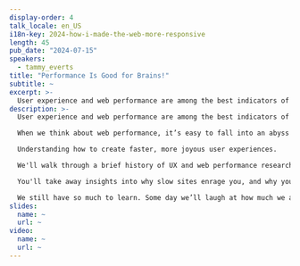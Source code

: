 ```yaml
---
display-order: 4
talk_locale: en_US
i18n-key: 2024-how-i-made-the-web-more-responsive
length: 45
pub_date: "2024-07-15"
speakers:
  - tammy_everts
title: "Performance Is Good for Brains!"
subtitle: ~
excerpt: >-
  User experience and web performance are among the best indicators of online business outcomes. Faster websites have happier users. Those happy users visit longer and spend more. But why is that? By looking back at the history of UX, web performance research, and the new metrics that are just around the corner, you'll understand why slow sites enrage you, and why you prioritize making your sites and apps as fast as possible. We still have so much to learn. But if we stay on course, we’ll get there.
description: >-
  User experience and web performance are among the best indicators of online business outcomes. Faster websites have happier users. Those happy users visit longer and spend more. But why is that?

  When we think about web performance, it’s easy to fall into an abyss of metrics. Backend time, Start Render, Core Web Vitals, Lighthouse scores... these metrics are useful and necessary, but they’re just a means to an end: 

  Understanding how to create faster, more joyous user experiences.

  We'll walk through a brief history of UX and web performance research, highlighting key studies that connect the dots between performance and user experience and sharing some educated guesses about new metrics that are just around the corner. 

  You'll take away insights into why slow sites enrage you, and why you should prioritize making your own sites and apps as fast as possible for your own users.

  We still have so much to learn. Some day we’ll laugh at how much we assumed and how little we actually knew. But if we stay on course, we’ll get there.
slides:
  name: ~
  url: ~
video:
  name: ~
  url: ~
---
```


